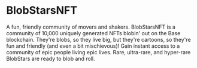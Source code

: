 # BlobStarsNFT

A fun, friendly community of movers and shakers. BlobStarsNFT is a community of
10,000 uniquely generated NFTs blobin' out on the Base blockchain. They're
blobs, so they live big, but they're cartoons, so they're fun and friendly
(and even a bit mischievous)! Gain instant access to a community of epic people
living epic lives. Rare, ultra-rare, and hyper-rare BlobStars are ready to blob
and roll.
